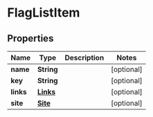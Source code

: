 
# FlagListItem

## Properties
Name | Type | Description | Notes
------------ | ------------- | ------------- | -------------
**name** | **String** |  |  [optional]
**key** | **String** |  |  [optional]
**links** | [**Links**](Links.md) |  |  [optional]
**site** | [**Site**](Site.md) |  |  [optional]



